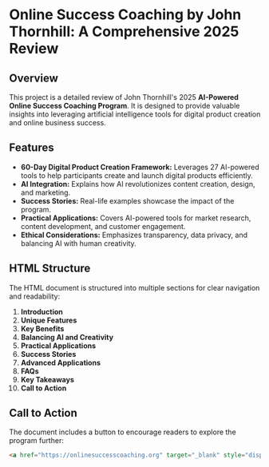 # Online Success Coaching by John Thornhill: A Comprehensive 2025 Review

## Overview

This project is a detailed review of John Thornhill's 2025 **AI-Powered Online Success Coaching Program**. It is designed to provide valuable insights into leveraging artificial intelligence tools for digital product creation and online business success.

## Features

- **60-Day Digital Product Creation Framework:** Leverages 27 AI-powered tools to help participants create and launch digital products efficiently.
- **AI Integration:** Explains how AI revolutionizes content creation, design, and marketing.
- **Success Stories:** Real-life examples showcase the impact of the program.
- **Practical Applications:** Covers AI-powered tools for market research, content development, and customer engagement.
- **Ethical Considerations:** Emphasizes transparency, data privacy, and balancing AI with human creativity.

## HTML Structure

The HTML document is structured into multiple sections for clear navigation and readability:
1. **Introduction**
2. **Unique Features**
3. **Key Benefits**
4. **Balancing AI and Creativity**
5. **Practical Applications**
6. **Success Stories**
7. **Advanced Applications**
8. **FAQs**
9. **Key Takeaways**
10. **Call to Action**

## Call to Action

The document includes a button to encourage readers to explore the program further:

```html
<a href="https://onlinesuccesscoaching.org" target="_blank" style="display:inline-block; padding:10px 20px; background-color:#007BFF; color:#FFF; text-decoration:none; border-radius:5px; font-size:16px;">LEARN MORE CLICK HERE</a>
